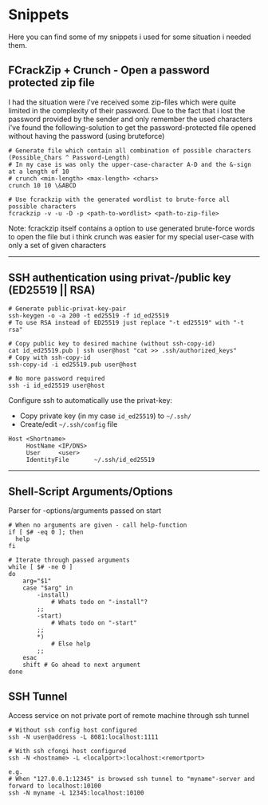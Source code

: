 # Snippets
Here you can find some of my snippets i used for some situation i needed them.


## FCrackZip + Crunch - Open a password protected zip file
I had the situation were i've received some zip-files which were quite limited in the complexity of their password.
Due to the fact that i lost the password provided by the sender and only remember the used characters i've found the following-solution to get the password-protected file opened without having the password (using bruteforce)
```
# Generate file which contain all combination of possible characters (Possible_Chars ^ Password-Length)
# In my case is was only the upper-case-character A-D and the &-sign at a length of 10
# crunch <min-length> <max-length> <chars>
crunch 10 10 \&ABCD

# Use fcrackzip with the generated wordlist to brute-force all possible characters
fcrackzip -v -u -D -p <path-to-wordlist> <path-to-zip-file>
```

Note: fcrackzip itself contains a option to use generated brute-force words to open the file but i think crunch was easier for my special user-case with only a set of given characters

-------------

## SSH authentication using privat-/public key (ED25519 || RSA)
```
# Generate public-privat-key-pair
ssh-keygen -o -a 200 -t ed25519 -f id_ed25519
# To use RSA instead of ED25519 just replace "-t ed25519" with "-t rsa"

# Copy public key to desired machine (without ssh-copy-id)
cat id_ed25519.pub | ssh user@host "cat >> .ssh/authorized_keys"
# Copy with ssh-copy-id
ssh-copy-id -i ed25519.pub user@host

# No more password required
ssh -i id_ed25519 user@host
```

Configure ssh to automatically use the privat-key:
- Copy private key (in my case `id_ed25519`) to `~/.ssh/`
- Create/edit `~/.ssh/config` file
```
Host <Shortname>
     HostName <IP/DNS>
     User     <user>
     IdentityFile       ~/.ssh/id_ed25519
```


--------------

## Shell-Script Arguments/Options

Parser for -options/arguments passed on start
```
# When no arguments are given - call help-function
if [ $# -eq 0 ]; then
  help
fi

# Iterate through passed arguments
while [ $# -ne 0 ]
do
    arg="$1"
    case "$arg" in
        -install)
            # Whats todo on "-install"?
        ;;
        -start)
            # Whats todo on "-start"
        ;;
        *)
            # Else help
        ;;
    esac
    shift # Go ahead to next argument
done
```

## SSH Tunnel 
Access service on not private port of remote machine through ssh tunnel
```
# Without ssh config host configured
ssh -N user@address -L 8081:localhost:1111

# With ssh cfongi host configured
ssh -N <hostname> -L <localport>:localhost:<remortport>

e.g.
# When "127.0.0.1:12345" is browsed ssh tunnel to "myname"-server and forward to localhost:10100 
ssh -N myname -L 12345:localhost:10100
```
